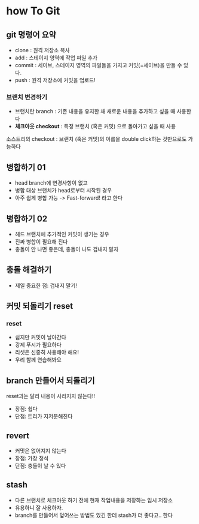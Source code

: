 # how To Git

## git 명령어 요약

- clone : 원격 저장소 복사
- add : 스테이지 영역에 작업 파일 추가
- commit : 세이브, 스테이지 영역의 파일들을 가지고 커밋(=세이브)을 만들 수 있다.
- push : 원격 저장소에 커밋을 업로드!

### 브랜치 변경하기

- 브랜치란 branch : 기존 내용을 유지한 채 새로운 내용을 추가하고 싶을 때 사용한다
- **체크아웃 checkout** : 특정 브랜치 (혹은 커밋) 으로 돌아가고 싶을 때 사용

소스트리의 checkout : 브랜치 (혹은 커밋)의 이름을 double click하는 것만으로도 가능하다

## 병합하기 01
- head branch에 변경사항이 없고 
- 병합 대상 브랜치가 head로부터 시작된 경우
- 아주 쉽게 병합 가능 -> Fast-forward! 라고 한다

## 병합하기 02
- 헤드 브랜치에 추가적인 커밋이 생기는 경우
- 진짜 병합이 필요해 진다
- 충돌이 안 나면 좋은데, 충돌이 나도 겁내지 말자

## 충돌 해결하기
- 제일 중요한 점: 겁내지 말기!

## 커밋 되돌리기 reset

### reset

- 쉽지만 커밋이 날아간다
- 강제 푸시가 필요하다
- 리셋은 신중히 사용해야 해요!
- 우리 함께 연습해봐요

## branch 만들어서 되돌리기

reset과는 달리 내용이 사라지지 않는다!!
- 장점: 쉽다
- 단점: 트리가 지저분해진다

## revert

- 커밋은 없어지지 않는다
- 장점: 가장 정석
- 단점: 충돌이 날 수 있다

## stash

- 다른 브랜치로 체크아웃 하기 전에 현재 작업내용을 저장하는 임시 저장소
- 유용하니 잘 사용하자.
- branch를 만들어서 덮어쓰는 방법도 있긴 한데 stash가 더 좋다고.. 한다
